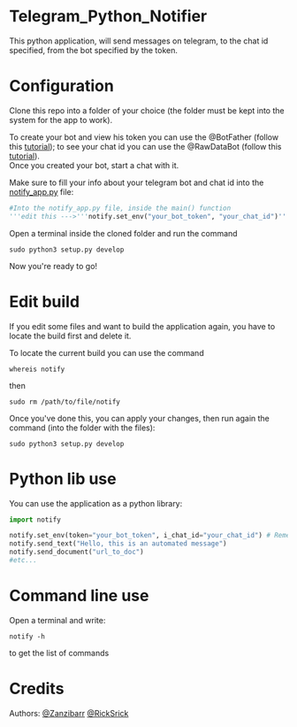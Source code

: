 # Telegram_Python_Notifier
This python application, will send messages on telegram, to the chat id specified, from the bot specified by the token.  

# Configuration
Clone this repo into a folder of your choice (the folder must be kept into the system for the app to work).  

To create your bot and view his token you can use the @BotFather (follow this <a href="https://www.youtube.com/watch?v=aNmRNjME6mE">tutorial</a>); to see your chat id you can use the @RawDataBot (follow this <a href="https://www.youtube.com/watch?v=UPC5Ck1oU6k">tutorial</a>).  
Once you created your bot, start a chat with it.  

Make sure to fill your info about your telegram bot and chat id into the <a href="https://github.com/Zanzibarr/Telegram_Python_Notifier/blob/main/notify_app.py">notify_app.py</a> file:  

```python
#Into the notify_app.py file, inside the main() function
'''edit this --->'''notify.set_env("your_bot_token", "your_chat_id")'''<--- edit this'''
```

Open a terminal inside the cloned folder and run the command  
```shell
sudo python3 setup.py develop
```

Now you're ready to go!

# Edit build

If you edit some files and want to build the application again, you have to locate the build first and delete it.

To locate the current build you can use the command  
```shell
whereis notify
```
then  
```shell
sudo rm /path/to/file/notify
```

Once you've done this, you can apply your changes, then run again the command (into the folder with the files):
```shell
sudo python3 setup.py develop
```

# Python lib use
You can use the application as a python library:
```python
import notify

notify.set_env(token="your_bot_token", i_chat_id="your_chat_id") # Remember to use this method before calling any other method
notify.send_text("Hello, this is an automated message")
notify.send_document("url_to_doc")
#etc...
```

# Command line use
Open a terminal and write:
```shell
notify -h
```
to get the list of commands


# Credits
Authors: <a href="https://github.com/Zanzibarr">@Zanzibarr</a> <a href="https://github.com/RickSrick">@RickSrick</a>

